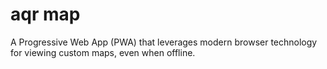 # aqr map
A Progressive Web App (PWA) that leverages modern browser technology for viewing custom maps, even when offline.